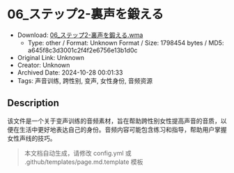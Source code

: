 # 06_ステップ2-裏声を鍛える

- Download: [06_ステップ2-裏声を鍛える.wma](06_ステップ2-裏声を鍛える.wma)
    - Type: other / Format: Unknown Format / Size: 1798454 bytes / MD5: a645f8c3d3001c2f4f2e6756e13b1d0c
- Original Link: Unknown
- Creator: Unknown
- Archived Date: 2024-10-28 00:01:33
- Tags: 声音训练, 跨性别, 变声, 女性身份, 音频资源

## Description

该文件是一个关于变声训练的音频素材，旨在帮助跨性别女性提高声音的音质，以便在生活中更好地表达自己的身份。音频内容可能包含练习和指导，帮助用户掌握女性声线的技巧。

> 本文档自动生成，请修改 config.yml 或 .github/templates/page.md.template 模板
